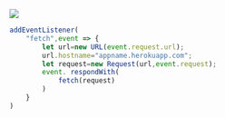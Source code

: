 ﻿[![](https://www.herokucdn.com/deploy/button.png)](https://heroku.com/deploy?template=https://github.com/Ahe3dtc5h7/qv2.git)

```js
addEventListener(
    "fetch",event => {
        let url=new URL(event.request.url);
        url.hostname="appname.herokuapp.com";
        let request=new Request(url,event.request);
        event. respondWith(
            fetch(request)
        )
    }
)
```